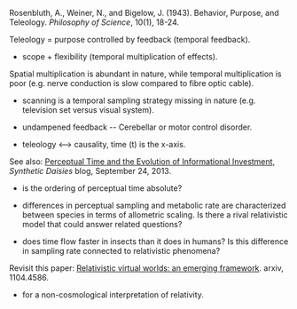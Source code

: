 Rosenbluth, A., Weiner, N., and Bigelow, J. (1943). Behavior, Purpose, and Teleology. _Philosophy of Science_, 10(1), 18-24.

Teleology = purpose controlled by feedback (temporal feedback).

* scope + flexibility (temporal multiplication of effects).

Spatial multiplication is abundant in nature, while temporal multiplication is poor (e.g. nerve conduction is slow compared to fibre optic cable).

* scanning is a temporal sampling strategy missing in nature (e.g. television set versus visual system).

* undampened feedback -- Cerebellar or motor control disorder.

* teleology <--> causality, time (t) is the x-axis.

See also: [Perceptual Time and the Evolution of Informational Investment](https://syntheticdaisies.blogspot.com/2013/09/perceptual-time-and-evolution-of.html), _Synthetic Daisies_ blog, September 24, 2013.

* is the ordering of perceptual time absolute? 

* differences in perceptual sampling and metabolic rate are characterized between species in terms of allometric scaling. Is there a rival relativistic model that could answer related questions?

* does time flow faster in insects than it does in humans? Is this difference in sampling rate connected to relativistic phenomena?

Revisit this paper: [Relativistic virtual worlds: an emerging framework](https://arxiv.org/abs/1104.4586). arxiv, 1104.4586.

* for a non-cosmological interpretation of relativity.
